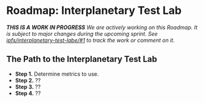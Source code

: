 Roadmap: Interplanetary Test Lab
======

_**THIS IS A WORK IN PROGRESS** We are actively working on this Roadmap. It is subject to major changes during the upcoming sprint. See [ipfs/interplanetary-test-labe/#1](https://github.com/ipfs/interplanetary-test-lab/issues/1) to track the work or comment on it._

## The Path to the Interplanetary Test Lab

* **Step 1.** Determine metrics to use.
* **Step 2.** ??
* **Step 3.** ??
* **Step 4.** ??
